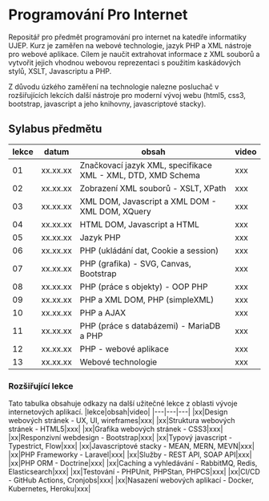 # Programování Pro Internet

Repositář pro předmět programování pro internet na katedře informatiky UJEP. Kurz je zaměřen na webové technologie, jazyk
PHP a XML nástroje pro webové aplikace. Cílem je naučit extrahovat informace z XML souborů a vytvořit jejich vhodnou
webovou reprezentaci s použitím kaskádových stylů, XSLT, Javascriptu a PHP.

Z důvodu úzkého zaměření na technologie nalezne posluchač v rozšiřujících lekcích další nástroje pro moderní vývoj webu 
(html5, css3, bootstrap, javascript a jeho knihovny, javascriptové stacky).	

## Sylabus předmětu

|lekce|datum|obsah|video|
|---|---|---|---|
|01|xx.xx.xx|Značkovací jazyk XML, specifikace XML - XML, DTD, XMD Schema|xxx|
|02|xx.xx.xx|Zobrazení XML souborů - XSLT, XPath|xxx|
|03|xx.xx.xx|XML DOM, Javascript a XML DOM - XML DOM, XQuery|xxx|
|04|xx.xx.xx|HTML DOM, Javascript a HTML|xxx|
|05|xx.xx.xx|Jazyk PHP|xxx| 
|06|xx.xx.xx|PHP (ukládání dat, Cookie a session)|xxx| 
|07|xx.xx.xx|PHP (grafika) - SVG, Canvas, Bootstrap|xxx|
|08|xx.xx.xx|PHP (práce s objekty) - OOP PHP|xxx|
|09|xx.xx.xx|PHP a XML DOM, PHP (simpleXML)|xxx| 
|10|xx.xx.xx|PHP a AJAX|xxx|
|11|xx.xx.xx|PHP (práce s databázemi) - MariaDB a PHP|xxx|
|12|xx.xx.xx|PHP - webové aplikace|xxx|
|13|xx.xx.xx|Webové technologie|xxx|

### Rozšiřující lekce
Tato tabulka obsahuje odkazy na další užitečné lekce z oblasti vývoje internetových aplikací.
|lekce|obsah|video|
|---|---|---|
|xx|Design webových stránek - UX, UI, wireframes|xxx|
|xx|Struktura webových stránek - HTML5|xxx|
|xx|Grafika webových stránek - CSS3|xxx|
|xx|Responzivní webdesign - Bootstrap|xxx|
|xx|Typový javascript - Typestrict, Flow|xxx|
|xx|Javascriptové stacky - MEAN, MERN, MEVN|xxx|
|xx|PHP Frameworky - Laravel|xxx|
|xx|Služby - REST API, SOAP API|xxx|
|xx|PHP ORM - Doctrine|xxx|
|xx|Caching a vyhledávání - RabbitMQ, Redis, Elasticsearch|xxx|
|xx|Testování - PHPUnit, PHPStan, PHPCS|xxx|
|xx|CI/CD - GitHub Actions, Cronjobs|xxx|
|xx|Nasazení webových aplikací - Docker, Kubernetes, Heroku|xxx|
